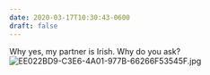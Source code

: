 ```yaml
---
date: 2020-03-17T10:30:43-0600
draft: false
---
```


Why yes, my partner is Irish. Why do you ask? ![EE022BD9-C3E6-4A01-977B-66266F53545F.jpg](https://ianwhitney.micro.blog/uploads/2020/ecdc3bab82.jpg)

